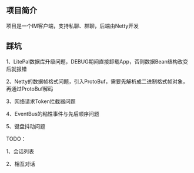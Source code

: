 ## 项目简介
项目是一个IM客户端，支持私聊、群聊，后端由Netty开发

## 踩坑

1、LitePal数据库升级问题，DEBUG期间直接卸载App，否则数据Bean结构改变后就报错

2、Netty的数据帧格式问题，引入ProtoBuf，需要先解析成二进制格式帧对象，再通过ProtoBuf解码

3、网络请求Token拦截器问题

4、EventBus的粘性事件与先后顺序问题

5、键盘抖动问题

TODO：

1、会话列表

2、相互对话


